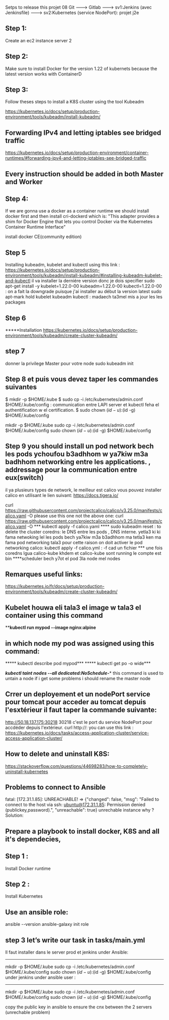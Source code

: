 Setps to release this projet 08 
Git ---> Gitlab ---> sv1:Jenkins (avec Jenkinsfile) ---> sv2:Kubernetes (service NodePort): projet j2e
## Step 1:
Create an ec2 instance server 2
## Step 2:
Make sure to install Docker for the version 1.22 of kubernets because the latest version works with ContainerD
## Step 3:
Follow theses steps to install a K8S cluster using the tool Kubeadm

https://kubernetes.io/docs/setup/production-environment/tools/kubeadm/install-kubeadm/
## Forwarding IPv4 and letting iptables see bridged traffic
https://kubernetes.io/docs/setup/production-environment/container-runtimes/#forwarding-ipv4-and-letting-iptables-see-bridged-traffic
## Every instruction should be added in both Master and Worker 
## Step 4:
If we are gonna use a docker as a container runtime we should install docker first and then install cri-dockerd which is:
"This adapter provides a shim for Docker Engine that lets you control Docker via the Kubernetes Container Runtime Interface"

install docker CE(community edition)
##  Step 5
Installing kubeadm, kubelet and kubectl
using this link : https://kubernetes.io/docs/setup/production-environment/tools/kubeadm/install-kubeadm/#installing-kubeadm-kubelet-and-kubectl
il va installer la derniére version 
donc je dois specifier 
sudo apt-get install -y kubelet=1.22.0-00 kubeadm=1.22.0-00 kubectl=1.22.0-00 : on a fait la downgrade puisque j'ai installer au début la version latest 
sudo apt-mark hold kubelet kubeadm kubectl : madaech ta3mel mis a jour les les packages 

## Step 6 
*****Installation 
https://kubernetes.io/docs/setup/production-environment/tools/kubeadm/create-cluster-kubeadm/
## step 7
donner la privilege Master pour votre node 
sudo kubeadm init
## Step 8 et puis vous devez taper les commandes suivantes
$ mkdir -p $HOME/.kube
$ sudo cp -i /etc/kubernetes/admin.conf $HOME/.kube/config : communication entre LAPI  server et kubectl feha el authentification w el certification.
$ sudo chown $(id -u):$(id -g) $HOME/.kube/config


mkdir -p $HOME/.kube
  sudo cp -i /etc/kubernetes/admin.conf $HOME/.kube/config
  sudo chown $(id -u):$(id -g) $HOME/.kube/config

## Step 9 you should install un pod network bech les pods ychoufou b3adhhom w ya7kiw m3a badhhom networking entre les applications. , addressage pour la communication entre eux(switch)
il ya plusieurs types de network, le meilleur est calico
vous pouvez installer calico en utilisant le lien suivant:
https://docs.tigera.io/

curl https://raw.githubusercontent.com/projectcalico/calico/v3.25.0/manifests/calico.yaml -O
please use this one not the above one:
curl https://raw.githubusercontent.com/projectcalico/calico/v3.25.0/manifests/calico.yaml -O
*** kubectl apply -f calico.yaml
**** sudo kubeadm reset : to delete the cluster 
coredns: le DNS entre les pods , DNS interne. yetla3 ki ki fama netwoking lel les pods bech ya7kiw m3a b3adhhom
ma tetla3 ken ma fama pod networking tala3 pour cette raison on doit activer le pod networking calico:
kubectl apply -f calico.yml : -f cad un fichier 
*** une fois coredns lgua calico-kube khdem  et calico-kube sont running le compte est bin 
****scheduler bech y7ot el pod 3la node mel nodes

## Remarques useful links:
https://kubernetes.io/fr/docs/setup/production-environment/tools/kubeadm/create-cluster-kubeadm/
## Kubelet houwa eli tala3 el image w tala3 el container using this command
****kubectl run mypod --image nginx:alpine**
## in which node my pod was assigned using this command:
***** kubectl describe pod mypod***
***** kubectl get po -o wide***

***kubectl taint nodes --all dedicated:NoSchedule-****
this command is used to untain a node 
if i get some problems i should rename the master node 
## Crrer un deployement et un nodePort service pour tomcat pour acceder au tomcat depuis l'esxtérieur il faut taper la commande suivante:
http://50.18.137.175:30218
30218 c'est le port du service NodePort pour accdéder depuis l'extérieur.
curl http://<public-node-ip>:<node-port>
you can use this link :
https://kubernetes.io/docs/tasks/access-application-cluster/service-access-application-cluster/
## How to delete and uninstall K8S:
https://stackoverflow.com/questions/44698283/how-to-completely-uninstall-kubernetes
## Problems to connect to Ansible
fatal: [172.31.1.85]: UNREACHABLE! => {"changed": false, "msg": "Failed to connect to the host via ssh: ubuntu@172.31.1.85: Permission denied (publickey,password).", "unreachable": true}
unrechable instance why ?
Solution:
## Prepare a playbook to install docker, K8S and all it's dependecies, 
## Step 1 :
Install Docker runtime
## Step 2 :
Install Kubernetes
## Use an ansible role:
ansible --version
ansible-galaxy init role
## step 3 let’s write our task in tasks/main.yml

Il faut installer dans le server prod et jenkins under Ansible:
************************************************************
mkdir -p $HOME/.kube
sudo cp -i /etc/kubernetes/admin.conf $HOME/.kube/config
sudo chown $(id -u):$(id -g) $HOME/.kube/config
under jenkins under ansible user :
************************************************************
mkdir -p $HOME/.kube
sudo cp -i /etc/kubernetes/admin.conf $HOME/.kube/config
sudo chown $(id -u):$(id -g) $HOME/.kube/config


copy the public key in ansible to ensure the cnx between the 2 servers (unrechable problem)
